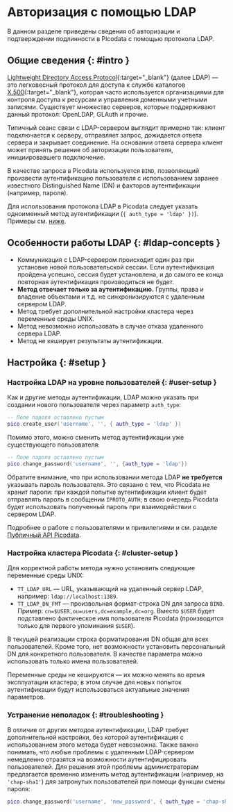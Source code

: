 # Авторизация с помощью LDAP
В данном разделе приведены сведения об авторизации и подтверждении
подлинности в Picodata с помощью протокола LDAP.

## Общие сведения {: #intro }

[Lightweight Directory Access
Protocol](https://en.wikipedia.org/wiki/Lightweight_Directory_Access_Protocol){:target="_blank"}
(далее LDAP) — это легковесный протокол для доступа к службе каталогов
[X.500](https://en.wikipedia.org/wiki/X.500){:target="_blank"}, которая
часто используется организациями для контроля доступа к ресурсам и
управления доменными учетными записями. Существует множество серверов,
которые поддерживают данный протокол: OpenLDAP, GLAuth и прочие.

Типичный сеанс связи с LDAP-сервером выглядит примерно так: клиент
подключается к серверу, отправляет запрос, дожидается ответа сервера и
закрывает соединение. На основании ответа сервера клиент может принять
решение об авторизации пользователя, инициировавшего подключение.

В качестве запроса в Picodata используется `BIND`, позволяющий
произвести аутентификацию пользователя с использованием заранее
известного Distinguished Name (DN) и факторов аутентификации (например,
пароля).

<!-- Запрос `SEARCH` позволит узнавать неизвестные данные, такие как `DN`.
Есть и другие типы запросов, которые позволяют осуществлять
администрирование учетных записей, то есть создание, редактирование,
удаление и т.д. -->

Для использования протокола LDAP в Picodata следует указать одноименный
метод аутентификации (`{ auth_type = 'ldap' })`). Примеры см. [ниже](#user-setup).

## Особенности работы LDAP {: #ldap-concepts }

* Коммуникация с LDAP-сервером происходит один раз при установке новой
  пользовательской сессии. Если аутентификация пройдена успешно, сессия
  будет установлена, и до самого ее конца повторная аутентификация
  производиться не будет.
* **Метод отвечает только за аутентификацию.** Группы, права и владение
  объектами и т.д. не синхронизируются с удаленным сервером LDAP.
* Метод требует дополнительной настройки кластера через переменные среды
  UNIX.
* Метод невозможно использовать в случае отказа удаленного сервера LDAP.
* Метод не кеширует результаты аутентификации.

## Настройка {: #setup }

### Настройка LDAP на уровне пользователей  {: #user-setup }

Как и другие методы аутентификации, LDAP можно указать при создании
нового пользователя через параметр `auth_type`:

```lua
-- Поле пароля оставлено пустым
pico.create_user('username', '', { auth_type = 'ldap' })
```

Помимо этого, можно сменить метод аутентификации уже существующего
пользователя:

```lua
-- Поле пароля оставлено пустым
pico.change_password('username', '', {auth_type = 'ldap'})
```

Обратите внимание, что при использовании метода LDAP **не требуется**
указывать пароль пользователя. Это связано с тем, что Picodata не хранит
пароли: при каждой попытке аутентификации клиент будет отправлять пароль
в сообщении `IPROTO_AUTH`; в свою очередь Picodata будет использовать
полученный пароль при взаимодействии с сервером LDAP.

Подробнее о работе с пользователями и привилегиями и см. разделе
[Публичный API Picodata](../reference/api.md).

### Настройка кластера Picodata {: #cluster-setup }

Для корректной работы метода нужно установить следующие переменные среды
UNIX:

* `TT_LDAP_URL` — URL, указывающий на удаленный сервер LDAP, например:
  `ldap://localhost:1389`.
* `TT_LDAP_DN_FMT` — произвольная формат-строка DN для запроса `BIND`.
  Пример: `cn=$USER,ou=users,dc=example,dc=org`. Вместо `$USER` будет
  подставлено фактическое имя пользователя Picodata (производится только
  для первого упоминания `$USER`).

В текущей реализации строка форматирования DN общая для всех
пользователей. Кроме того, нет возможности установить персональный DN
для конкретного пользователя. В качестве параметра можно использовать
только имена пользователей.

Переменные среды не кешируются — их можно менять во время эксплуатации
кластера; в этом случае для новых попыток аутентификации будут
использоваться актуальные значения параметров.

### Устранение неполадок {: #troubleshooting }

В отличие от других методов аутентификации, LDAP требует дополнительной
настройки, без которой аутентификация с использованием этого метода
будет невозможна. Также важно понимать, что любые проблемы с удаленным
LDAP-сервером немедленно отразятся на возможности аутентифицировать
пользователей. Для решения этой проблемы администраторам предлагается
временно изменить метод аутентификации (например, на `'chap-sha1'`) для
затронутых пользователей при помощи функции смены пароля:

```lua
pico.change_password('username', 'new_password', { auth_type = 'chap-sha1' })
```
